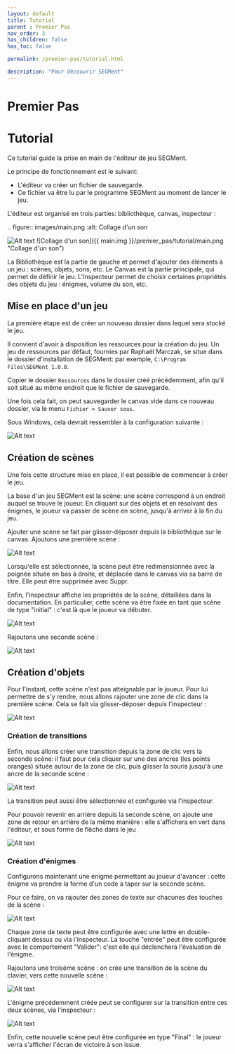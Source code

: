 ```yaml
---
layout: default
title: Tutorial
parent : Premier Pas
nav_order: 3
has_children: false
has_toc: false

permalink: /premier-pas/tutorial.html

description: "Pour découvrir SEGMent"
---
```


# Premier Pas

# Tutorial

Ce tutorial guide la prise en main de l'éditeur de jeu SEGMent.

Le principe de fonctionnement est le suivant:

- L'éditeur va créer un fichier de sauvegarde.
- Ce fichier va être lu par le programme SEGMent au moment de lancer le jeu.

L'éditeur est organisé en trois parties: bibliothèque, canvas, inspecteur :

.. figure:: images/main.png
   :alt: Collage d'un son

![Alt text](../../assets/images/premier_pas/tutorial/main.png "Collage d'un son")
![Collage d'un son]({{ main.img }}/premier_pas/tutorial/main.png "Collage d'un son")

La Bibliothèque est la partie de gauche et permet d'ajouter des éléments
à un jeu : scènes, objets, sons, etc.
Le Canvas est la partie principale, qui permet de définir le jeu.
L'Inspecteur permet de choisir certaines propriétés des objets du jeu :
énigmes, volume du son, etc.


## Mise en place d'un jeu

La première étape est de créer un nouveau dossier dans lequel sera stocké le jeu.

Il convient d'avoir à disposition les ressources pour la création du jeu.
Un jeu de ressources par défaut, fournies par Raphaël Marczak, se situe dans le dossier d'installation de SEGMent:
par exemple, ``C:\Program Files\SEGMent 1.0.0``.

Copier le dossier ``Ressources`` dans le dossier créé précédemment,
afin qu'il soit situé au même endroit que le fichier de sauvegarde.

Une fois cela fait, on peut sauvegarder le canvas vide dans ce nouveau dossier,
via le menu ``Fichier > Sauver sous``.

Sous Windows, cela devrait ressembler à la configuration suivante :

![Alt text](../../assets/images/premier_pas/tutorial/save.png "Sauvegarde")

## Création de scènes

Une fois cette structure mise en place, il est possible de commencer à
créer le jeu.

La base d'un jeu SEGMent est la scène: une scène correspond à un endroit
auquel se trouve le joueur. En cliquant sur des objets et en résolvant des
énigmes, le joueur va passer de scène en scène, jusqu'à arriver à la fin du jeu.

Ajouter une scène se fait par glisser-déposer depuis la bibliothèque sur le canvas.
Ajoutons une première scène :

![Alt text](../../assets/images/premier_pas/tutorial/scene1.png "Scene 1")


Lorsqu'elle est sélectionnée, la scène peut être redimensionnée avec la poignée
située en bas à droite, et déplacée dans le canvas via sa barre de titre.
Elle peut être supprimée avec Suppr.

Enfin, l'inspecteur affiche les propriétés de la scène, détaillées dans la documentation.
En particulier, cette scène va être fixée en tant que scène de type "initial" :
c'est là que le joueur va débuter.

![Alt text](../../assets/images/premier_pas/tutorial/insp1.png "Scene 1")


Rajoutons une seconde scène :

![Alt text](../../assets/images/premier_pas/tutorial/scene2.png "Scene 2")


## Création d'objets

Pour l'instant, cette scène n'est pas atteignable par le joueur.
Pour lui permettre de s'y rendre, nous allons rajouter une zone de clic dans la première scène.
Cela se fait via glisser-déposer depuis l'inspecteur :

![Alt text](../../assets/images/premier_pas/tutorial/clic.png "Clic")


### Création de transitions

Enfin, nous allons créer une transition depuis la zone de clic vers la seconde scène:
il faut pour cela cliquer sur une des ancres (les points oranges) située autour de la zone
de clic, puis glisser la souris jusqu'à une ancre de la seconde scène :

![Alt text](../../assets/images/premier_pas/tutorial/arrow.png "Clic")

La transition peut aussi être sélectionnée et configurée via l'inspecteur.

Pour pouvoir revenir en arrière depuis la seconde scène, on ajoute une zone
de retour en arrière de la même manière : elle s'affichera en vert dans l'éditeur,
et sous forme de flèche dans le jeu

![Alt text](../../assets/images/premier_pas/tutorial/arriere.png "Clic")


### Création d'énigmes

Configurons maintenant une énigme permettant au joueur d'avancer :
cette énigme va prendre la forme d'un code à taper sur la seconde scène.

Pour ce faire, on va rajouter des zones de texte sur chacunes des touches de la scène :

![Alt text](../../assets/images/premier_pas/tutorial/text.png "Text")

Chaque zone de texte peut être configurée avec une lettre en double-cliquant dessus ou via l'inspecteur.
La touche "entrée" peut être configurée avec le comportement "Valider": c'est elle qui déclenchera
l'évaluation de l'énigme.

Rajoutons une troisème scène : on crée une transition de la scène du clavier,
vers cette nouvelle scène :

![Alt text](../../assets/images/premier_pas/tutorial/final.png "Final")

L'énigme précédemment créée peut se configurer sur la transition entre
ces deux scènes, via l'inspecteur :

![Alt text](../../assets/images/premier_pas/tutorial/transi-text.png "Transition2")

Enfin, cette nouvelle scène peut être configurée en type "Final" : le joueur
verra s'afficher l'écran de victoire à son issue.
